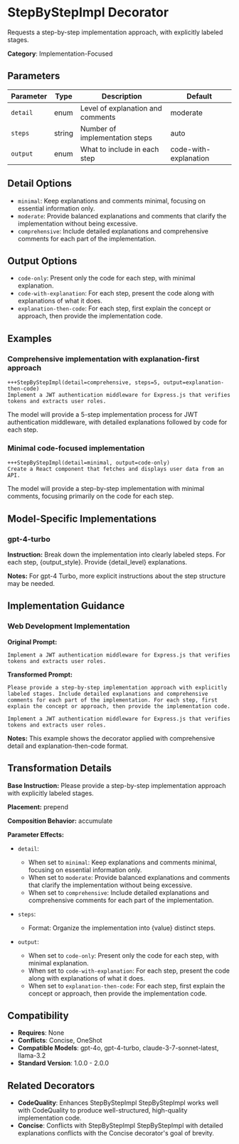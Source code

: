 # StepByStepImpl Decorator

Requests a step-by-step implementation approach, with explicitly labeled stages.

**Category**: Implementation-Focused

## Parameters

| Parameter | Type | Description | Default |
|-----------|------|-------------|--------|
| `detail` | enum | Level of explanation and comments | moderate |
| `steps` | string | Number of implementation steps | auto |
| `output` | enum | What to include in each step | code-with-explanation |

## Detail Options

- `minimal`: Keep explanations and comments minimal, focusing on essential information only.
- `moderate`: Provide balanced explanations and comments that clarify the implementation without being excessive.
- `comprehensive`: Include detailed explanations and comprehensive comments for each part of the implementation.

## Output Options

- `code-only`: Present only the code for each step, with minimal explanation.
- `code-with-explanation`: For each step, present the code along with explanations of what it does.
- `explanation-then-code`: For each step, first explain the concept or approach, then provide the implementation code.

## Examples

### Comprehensive implementation with explanation-first approach

```
+++StepByStepImpl(detail=comprehensive, steps=5, output=explanation-then-code)
Implement a JWT authentication middleware for Express.js that verifies tokens and extracts user roles.
```

The model will provide a 5-step implementation process for JWT authentication middleware, with detailed explanations followed by code for each step.

### Minimal code-focused implementation

```
+++StepByStepImpl(detail=minimal, output=code-only)
Create a React component that fetches and displays user data from an API.
```

The model will provide a step-by-step implementation with minimal comments, focusing primarily on the code for each step.

## Model-Specific Implementations

### gpt-4-turbo

**Instruction:** Break down the implementation into clearly labeled steps. For each step, {output_style}. Provide {detail_level} explanations.

**Notes:** For gpt-4 Turbo, more explicit instructions about the step structure may be needed.


## Implementation Guidance

### Web Development Implementation

**Original Prompt:**
```
Implement a JWT authentication middleware for Express.js that verifies tokens and extracts user roles.
```

**Transformed Prompt:**
```
Please provide a step-by-step implementation approach with explicitly labeled stages. Include detailed explanations and comprehensive comments for each part of the implementation. For each step, first explain the concept or approach, then provide the implementation code.

Implement a JWT authentication middleware for Express.js that verifies tokens and extracts user roles.
```

**Notes:** This example shows the decorator applied with comprehensive detail and explanation-then-code format.

## Transformation Details

**Base Instruction:** Please provide a step-by-step implementation approach with explicitly labeled stages.

**Placement:** prepend

**Composition Behavior:** accumulate

**Parameter Effects:**

- `detail`:
  - When set to `minimal`: Keep explanations and comments minimal, focusing on essential information only.
  - When set to `moderate`: Provide balanced explanations and comments that clarify the implementation without being excessive.
  - When set to `comprehensive`: Include detailed explanations and comprehensive comments for each part of the implementation.

- `steps`:
  - Format: Organize the implementation into {value} distinct steps.

- `output`:
  - When set to `code-only`: Present only the code for each step, with minimal explanation.
  - When set to `code-with-explanation`: For each step, present the code along with explanations of what it does.
  - When set to `explanation-then-code`: For each step, first explain the concept or approach, then provide the implementation code.

## Compatibility

- **Requires**: None
- **Conflicts**: Concise, OneShot
- **Compatible Models**: gpt-4o, gpt-4-turbo, claude-3-7-sonnet-latest, llama-3.2
- **Standard Version**: 1.0.0 - 2.0.0

## Related Decorators

- **CodeQuality**: Enhances StepByStepImpl StepByStepImpl works well with CodeQuality to produce well-structured, high-quality implementation code.
- **Concise**: Conflicts with StepByStepImpl StepByStepImpl with detailed explanations conflicts with the Concise decorator's goal of brevity.

